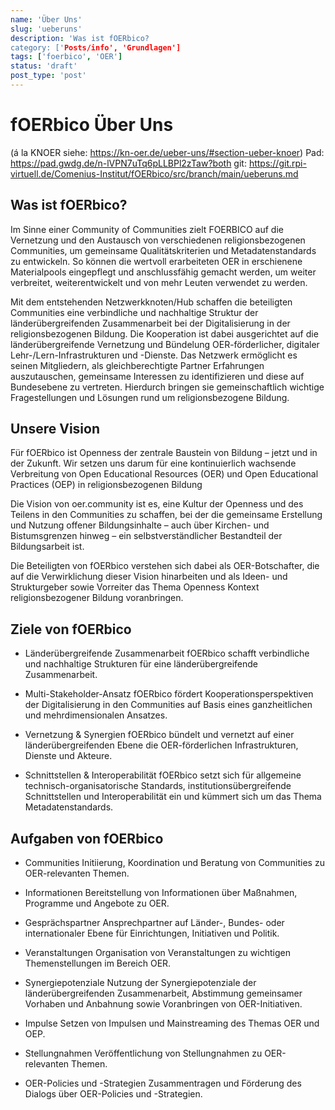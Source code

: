 ```yaml
---
name: 'Über Uns'
slug: 'ueberuns'
description: 'Was ist fOERbico?
category: ['Posts/info', 'Grundlagen']
tags: ['foerbico', 'OER']
status: 'draft'
post_type: 'post'
---
```


# fOERbico Über Uns 
(á la KNOER siehe: https://kn-oer.de/ueber-uns/#section-ueber-knoer)
Pad: https://pad.gwdg.de/n-lVPN7uTq6pLLBPl2zTaw?both
git: https://git.rpi-virtuell.de/Comenius-Institut/fOERbico/src/branch/main/ueberuns.md

## Was ist fOERbico?

Im Sinne einer Community of Communities zielt FOERBICO auf die Vernetzung und den Austausch von verschiedenen religionsbezogenen Communities, um gemeinsame Qualitätskriterien und Metadatenstandards zu entwickeln. So können die wertvoll erarbeiteten OER in erschienene Materialpools eingepflegt und anschlussfähig gemacht werden, um weiter verbreitet, weiterentwickelt und von mehr Leuten verwendet zu werden.

Mit dem entstehenden Netzwerkknoten/Hub schaffen die beteiligten Communities eine verbindliche und nachhaltige Struktur der länderübergreifenden Zusammenarbeit bei der Digitalisierung in der religionsbezogenen Bildung. Die Kooperation ist dabei ausgerichtet auf die länderübergreifende Vernetzung und Bündelung OER-förderlicher, digitaler Lehr-/Lern-Infrastrukturen und -Dienste. Das Netzwerk ermöglicht es seinen Mitgliedern, als gleichberechtigte Partner Erfahrungen auszutauschen, gemeinsame Interessen zu identifizieren und diese auf Bundesebene zu vertreten. Hierdurch bringen sie gemeinschaftlich wichtige Fragestellungen und Lösungen rund um religionsbezogene Bildung.

## Unsere Vision

Für fOERbico ist Openness der zentrale Baustein von Bildung – jetzt und in der Zukunft. Wir setzen uns darum für eine kontinuierlich wachsende Verbreitung von Open Educational Resources (OER) und Open Educational Practices (OEP) in religionsbezogenen Bildung

Die Vision von oer.community ist es, eine Kultur der Openness und des Teilens in den Communities zu schaffen, bei der die gemeinsame Erstellung und Nutzung offener Bildungsinhalte – auch über Kirchen- und Bistumsgrenzen hinweg – ein selbstverständlicher Bestandteil der Bildungsarbeit ist.

Die Beteiligten von fOERbico verstehen sich dabei als OER-Botschafter, die auf die Verwirklichung dieser Vision hinarbeiten und als Ideen- und Strukturgeber sowie Vorreiter das Thema Openness Kontext religionsbezogener Bildung voranbringen.

## Ziele von fOERbico

- Länderübergreifende Zusammenarbeit
fOERbico schafft verbindliche und nachhaltige Strukturen für eine länderübergreifende Zusammenarbeit.

- Multi-Stakeholder-Ansatz
fOERbico fördert Kooperationsperspektiven der Digitalisierung in den Communities auf Basis eines ganzheitlichen und mehrdimensionalen Ansatzes.

- Vernetzung & Synergien
fOERbico bündelt und vernetzt auf einer länderübergreifenden Ebene die OER-förderlichen Infrastrukturen, Dienste und Akteure.

- Schnittstellen & Interoperabilität
fOERbico setzt sich für allgemeine technisch-organisatorische Standards, institutionsübergreifende Schnittstellen und Interoperabilität ein und kümmert sich um das Thema Metadatenstandards.

## Aufgaben von fOERbico


- Communities
Initiierung, Koordination und Beratung von Communities zu OER-relevanten Themen.

- Informationen
Bereitstellung von Informationen über Maßnahmen, Programme und Angebote zu OER.

- Gesprächspartner
Ansprechpartner auf Länder-, Bundes- oder internationaler Ebene für Einrichtungen, Initiativen und Politik.

- Veranstaltungen
Organisation von Veranstaltungen zu wichtigen Themenstellungen im Bereich OER.

- Synergiepotenziale
Nutzung der Synergiepotenziale der länderübergreifenden Zusammenarbeit, Abstimmung gemeinsamer Vorhaben und Anbahnung sowie Voranbringen von OER-Initiativen.

- Impulse
Setzen von Impulsen und Mainstreaming des Themas OER und OEP.

- Stellungnahmen
Veröffentlichung von Stellungnahmen zu OER-relevanten Themen.

- OER-Policies und -Strategien
Zusammentragen und Förderung des Dialogs über OER-Policies und -Strategien.